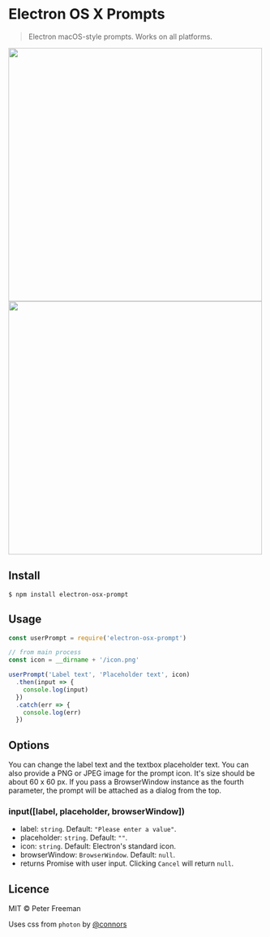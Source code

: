 # Electron OS X Prompts

> Electron macOS-style prompts. Works on all platforms.

<img src="https://i.imgur.com/rS6Dncv.png" width="500px">

<img src="https://i.imgur.com/l7rcbrE.png" width="500px">

## Install
```
$ npm install electron-osx-prompt
```

## Usage

```js
const userPrompt = require('electron-osx-prompt')

// from main process
const icon = __dirname + '/icon.png'

userPrompt('Label text', 'Placeholder text', icon)
  .then(input => {
    console.log(input)
  })
  .catch(err => {
    console.log(err)
  })
```

## Options
You can change the label text and the textbox placeholder text.
You can also provide a PNG or JPEG image for the prompt icon. It's size should be about 60 x 60 px.
If you pass a BrowserWindow instance as the fourth parameter, the prompt will be attached as a dialog from the top.

### input([label, placeholder, browserWindow])
- label: `string`. Default: `"Please enter a value"`.
- placeholder: `string`. Default: `""`.
- icon: `string`. Default: Electron's standard icon.
- browserWindow: `BrowserWindow`. Default: `null`.
- returns Promise with user input. Clicking `Cancel` will return `null`.

## Licence
MIT © Peter Freeman

Uses css from `photon` by [@connors](https://github.com/connors)
